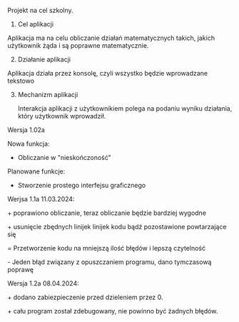 Projekt na cel szkolny.

1. Cel aplikacji
   
  Aplikacja ma na celu obliczanie działań matematycznych takich, jakich użytkownik żąda i są poprawne matematycznie.
  
2. Działanie aplikacji
  
  Aplikacja działa przez konsolę, czyli wszystko będzie wprowadzane tekstowo

3. Mechanizm aplikacji
  
   Interakcja aplikacji z użytkownikiem polega na podaniu wyniku działania, który użytkownik wprowadził.
   
Wersja 1.02a

Nowa funkcja:
- Obliczanie w "nieskończoność"

Planowane funkcje:
- Stworzenie prostego interfejsu graficznego

Werjsa 1.1a 11.03.2024:

\+ poprawiono obliczanie, teraz obliczanie będzie bardziej wygodne

\+ usunięcie zbędnych linijek linijek kodu bądź pozostawione powtarzające się

\= Przetworzenie kodu na mniejszą ilość błędów i lepszą czytelność

\- Jeden błąd związany z opuszczaniem programu, dano tymczasową poprawę

Wersja 1.2a 08.04.2024:

\+ dodano zabiezpieczenie przed dzieleniem przez 0.

\+ cału program został zdebugowany, nie powinno być żadnych błędów.
